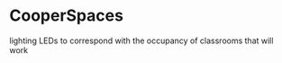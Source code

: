 CooperSpaces
============

lighting LEDs to correspond with the occupancy of classrooms that will work